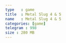 ```yaml
---
type   : game
title  : Metal Slug 4 & 5
name   : Metal Slug 4 & 5
categories: [game]
telegram : 998
size : 280 MB
---
```



